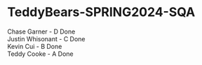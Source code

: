 # TeddyBears-SPRING2024-SQA
Chase Garner - D Done \
Justin Whisonant - C Done\
Kevin Cui - B Done\
Teddy Cooke - A Done
